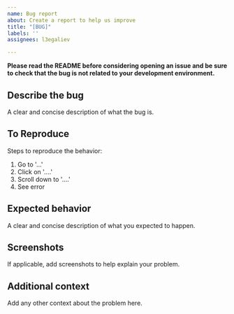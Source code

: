 ```yaml
---
name: Bug report
about: Create a report to help us improve
title: "[BUG]"
labels: ''
assignees: l3egaliev

---
```


**Please read the README before considering opening an issue and be sure to check that the bug is not related to your development environment.**

## Describe the bug
A clear and concise description of what the bug is.

## To Reproduce
Steps to reproduce the behavior:
1. Go to '...'
2. Click on '....'
3. Scroll down to '....'
4. See error

## Expected behavior
A clear and concise description of what you expected to happen.

## Screenshots
If applicable, add screenshots to help explain your problem.

## Additional context
Add any other context about the problem here.
